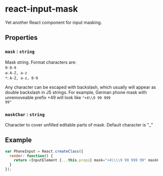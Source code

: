# react-input-mask

Yet another React component for input masking.

## Properties
### `mask` : `string`

Mask string. Format characters are:<br/>
<code>9</code>: <code>0-9</code><br/>
<code>a</code>: <code>A-Z, a-z</code><br/>
<code>*</code>: <code>A-Z, a-z, 0-9</code>

Any character can be escaped with backslash, which usually will appear as double backslash in JS strings. For example, German phone mask with unremoveable prefix +49 will look like <code>"+4\\\\9 99 999 99"</code>

### `maskChar` : `string`

Character to cover unfilled editable parts of mask. Default character is "_"

## Example
```js
var PhoneInput = React.createClass({
  render: function() {
    return <InputElement {...this.props} mask="+4\\\\9 99 999 99" maskChar=" "/>;
  }
});
```
